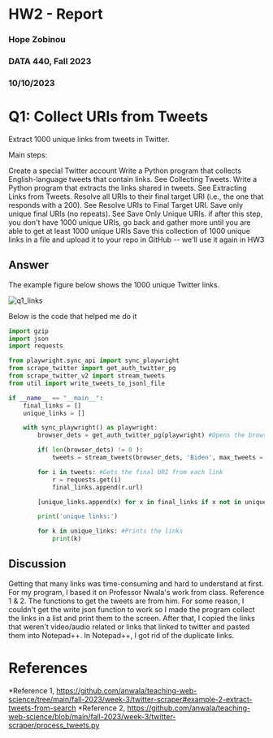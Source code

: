 # HW2 - Report
### Hope Zobinou  
### DATA 440, Fall 2023 
### 10/10/2023

# Q1: Collect URIs from Tweets
Extract 1000 unique links from tweets in Twitter. 

Main steps:

Create a special Twitter account
Write a Python program that collects English-language tweets that contain links. See Collecting Tweets.
Write a Python program that extracts the links shared in tweets. See Extracting Links from Tweets.
Resolve all URIs to their final target URI (i.e., the one that responds with a 200). See Resolve URIs to Final Target URI.
Save only unique final URIs (no repeats). See Save Only Unique URIs.
if after this step, you don't have 1000 unique URIs, go back and gather more until you are able to get at least 1000 unique URIs
Save this collection of 1000 unique links in a file and upload it to your repo in GitHub -- we'll use it again in HW3

## Answer 

The example figure below shows the 1000 unique Twitter links.

![q1_links](https://github.com/HopeZobinou/data440/assets/81893993/fd0cf5e2-cf09-4dd5-93e4-c0f29ac91448)

Below is the code that helped me do it 

```python
import gzip
import json
import requests

from playwright.sync_api import sync_playwright
from scrape_twitter import get_auth_twitter_pg
from scrape_twitter_v2 import stream_tweets
from util import write_tweets_to_jsonl_file

if __name__ == "__main__":
    final_links = []
    unique_links = []

    with sync_playwright() as playwright:
        browser_dets = get_auth_twitter_pg(playwright) #Opens the browser and navigates through twitter

        if( len(browser_dets) != 0 ):
            tweets = stream_tweets(browser_dets, 'Biden', max_tweets = 100) #Collects tweets w/ URIs from search

        for i in tweets: #Gets the final URI from each link
            r = requests.get(i)
            final_links.append(r.url)  

        [unique_links.append(x) for x in final_links if x not in unique_links] #Gets the unique links

        print('unique links:')

        for k in unique_links: #Prints the links
            print(k)   
```

## Discussion
Getting that many links was time-consuming and hard to understand at first. For my program, I based it on Professor Nwala's work from 
class. Reference 1 & 2. The functions to get the tweets are from him. For some reason, I couldn't get the write json function to work 
so I made the program collect the links in a list and print them to the screen. After that, I copied the links that weren't video/audio
related or links that linked to twitter and pasted them into Notepad++. In Notepad++, I got rid of the duplicate links.

# References

*Reference 1, <https://github.com/anwala/teaching-web-science/tree/main/fall-2023/week-3/twitter-scraper#example-2-extract-tweets-from-search>
*Reference 2, <https://github.com/anwala/teaching-web-science/blob/main/fall-2023/week-3/twitter-scraper/process_tweets.py>
